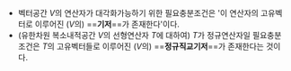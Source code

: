 - 벡터공간 $V$의 연산자가 대각화가능하기 위한 필요충분조건은 '이 연산자의 고유벡터로 이루어진 ($V$의) ==**기저**==가 존재한다'이다.
- (유한차원 복소내적공간 $V$의 선형연산자 $T$에 대하여) $T$가 정규연산자일 필요충분조건은 $T$의 고유벡터들로 이루어진 ($V$의) ==**정규직교기저**==가 존재한다는 것이다.